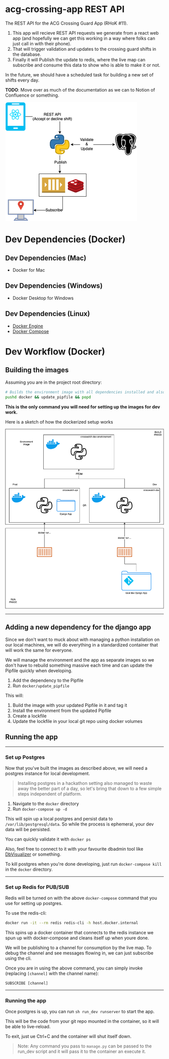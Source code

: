 # acg-crossing-app REST API
The REST API for the ACG Crossing Guard App (RHoK #11).

1. This app will recieve REST API requests we generate from a react web app (and hopefully we can get this working in a way where folks can just call in with their phone).
2. That will trigger validation and updates to the crossing guard shifts in the database.
3. Finally it will Publish the update to redis, where the live map can subscribe and consume this data to show who is able to make it or not.

In the future, we should have a scheduled task for building a new set of shifts every day.

**TODO**: Move over as much of the documentation as we can to Notion of Confluence or something.

![Architecture Diagram](resources/arch-diagram.png)

# Dev Dependencies (Docker)
## Dev Dependencies (Mac)
* Docker for Mac

## Dev Dependencies (Windows)
* Docker Desktop for Windows

## Dev Dependencies (Linux)
* [Docker Engine](https://docs.docker.com/install/linux/docker-ce/ubuntu/)
* [Docker Compose](https://docs.docker.com/compose/install/)

# Dev Workflow (Docker)
## Building the images
Assuming you are in the project root directory:
```bash
# Builds the environment image with all dependencies installed and also builds the dev runtime image for you
pushd docker && update_pipfile && popd
```
**This is the only command you will need for setting up the images for dev work.**

Here is a sketch of how the dockerized setup works

![Docker Design Sketch](resources/docker_sketch.png)

---

## Adding a new dependency for the django app
Since we don't want to muck about with managing a python installation on our local machines, we will do everything in a standardized container that will work the same for everyone.

We will manage the environment and the app as separate images so we don't have to rebuild something massive each time and can update the Pipfile quickly when developing.

1. Add the dependency to the Pipfile
2. Run `docker/update_pipfile`

This will:
1. Build the image with your updated Pipfile in it and tag it
2. Install the environment from the updated Pipfile
3. Create a lockfile
4. Update the lockfile in your local git repo using docker volumes

## Running the app
---
### Set up Postgres
Now that you've built the images as described above, we will need a postgres instance for local development.

> Installing postgres in a hackathon setting also managed to waste away the better part of a day, so let's bring that down to a few simple steps independent of platform.

1. Navigate to the `docker` directory
2. Run `docker-compose up -d`

This will spin up a local postgres and persist data to `/var/lib/postgresql/data`. So while the process is ephemeral, your dev data will be persisted.

You can quickly validate it with `docker ps`

Also, feel free to connect to it with your favourite dbadmin tool like [DbVisualizer](https://www.dbvis.com/) or something.

To kill postgres when you're done developing, just run `docker-compose kill` in the `docker` directory.

---
### Set up Redis for PUB/SUB
Redis will be turned on with the above `docker-compose` command that you use for setting up postgres.

To use the redis-cli:
```bash
docker run -it --rm redis redis-cli -h host.docker.internal
```
This spins up a docker container that connects to the redis instance we spun up with docker-compose and cleans itself up when youre done.

We will be publishing to a channel for consumption by the live map.
To debug the channel and see messages flowing in, we can just subscribe using the cli.

Once you are in using the above command, you can simply invoke (replacing `[channel]` with the channel name):
```
SUBSCRIBE [channel]
```

---
### Running the app
Once postgres is up, you can run `sh run_dev runserver` to start the app.

This will be the code from your git repo mounted in the container, so it will be able to live-reload.

To exit, just ue Ctrl+C and the container will shut itself down.

> Note: Any command you pass to `manage.py` can be passed to the run_dev script and it will pass it to the container an execute it.